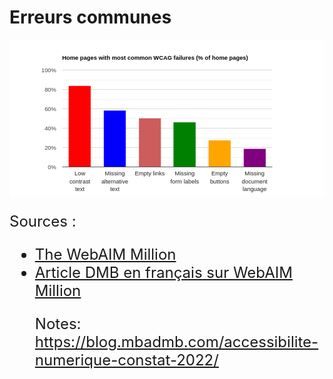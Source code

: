 <!-- .slide: class="with-code-bg-dark" -->

# Erreurs communes

<p style="text-align: center">
  <svg width="1200" height="600" style="overflow: hidden;" aria-hidden="true" viewBox="0 0 700 350"><defs id="_ABSTRACT_RENDERER_ID_0"><clipPath id="_ABSTRACT_RENDERER_ID_1"><rect x="117" y="67" width="467" height="216"></rect></clipPath><filter id="_ABSTRACT_RENDERER_ID_2"><feGaussianBlur in="SourceAlpha" stdDeviation="2"></feGaussianBlur><feOffset dx="1" dy="1"></feOffset><feComponentTransfer><feFuncA type="linear" slope="0.1"></feFuncA></feComponentTransfer><feMerge><feMergeNode></feMergeNode><feMergeNode in="SourceGraphic"></feMergeNode></feMerge></filter></defs><rect x="0" y="0" width="700" height="350" stroke="none" stroke-width="0" fill="#ffffff"></rect><g><text text-anchor="start" x="117" y="44.05" font-family="Arial" font-size="13" font-weight="bold" stroke="none" stroke-width="0" fill="#000000">Home pages with most common WCAG failures (% of home pages)</text><rect x="117" y="33" width="467" height="13" stroke="none" stroke-width="0" fill-opacity="0" fill="#ffffff"></rect></g><g><rect x="117" y="67" width="467" height="216" stroke="none" stroke-width="0" fill-opacity="0" fill="#ffffff"></rect><g clip-path="url(https://webaim.org/projects/million/#_ABSTRACT_RENDERER_ID_1)"><g><rect x="117" y="282" width="467" height="1" stroke="none" stroke-width="0" fill="#cccccc"></rect><rect x="117" y="239" width="467" height="1" stroke="none" stroke-width="0" fill="#cccccc"></rect><rect x="117" y="196" width="467" height="1" stroke="none" stroke-width="0" fill="#cccccc"></rect><rect x="117" y="153" width="467" height="1" stroke="none" stroke-width="0" fill="#cccccc"></rect><rect x="117" y="110" width="467" height="1" stroke="none" stroke-width="0" fill="#cccccc"></rect><rect x="117" y="67" width="467" height="1" stroke="none" stroke-width="0" fill="#cccccc"></rect><rect x="117" y="261" width="467" height="1" stroke="none" stroke-width="0" fill="#ebebeb"></rect><rect x="117" y="218" width="467" height="1" stroke="none" stroke-width="0" fill="#ebebeb"></rect><rect x="117" y="175" width="467" height="1" stroke="none" stroke-width="0" fill="#ebebeb"></rect><rect x="117" y="132" width="467" height="1" stroke="none" stroke-width="0" fill="#ebebeb"></rect><rect x="117" y="89" width="467" height="1" stroke="none" stroke-width="0" fill="#ebebeb"></rect></g><g><rect x="132" y="103" width="48" height="179" stroke="#ff0000" stroke-width="1" fill="#ff0000"></rect><rect x="210" y="158" width="48" height="124" stroke="#0000ff" stroke-width="1" fill="#0000ff"></rect><rect x="288" y="175" width="48" height="107" stroke="#cd5c5c" stroke-width="1" fill="#cd5c5c"></rect><rect x="365" y="184" width="48" height="98" stroke="#008000" stroke-width="1" fill="#008000"></rect><rect x="443" y="224" width="48" height="58" stroke="#ffa500" stroke-width="1" fill="#ffa500"></rect><rect x="521" y="243" width="48" height="39" stroke="#800080" stroke-width="1" fill="#800080"></rect></g><g><rect x="117" y="282" width="467" height="1" stroke="none" stroke-width="0" fill="#333333"></rect></g></g><g></g><g><g><text text-anchor="middle" x="156.33333333333334" y="302.05" font-family="Arial" font-size="13" stroke="none" stroke-width="0" fill="#222222">Low</text><text text-anchor="middle" x="156.33333333333334" y="319.05" font-family="Arial" font-size="13" stroke="none" stroke-width="0" fill="#222222">contrast</text><text text-anchor="middle" x="156.33333333333334" y="336.05" font-family="Arial" font-size="13" stroke="none" stroke-width="0" fill="#222222">text</text></g><g><text text-anchor="middle" x="234" y="302.05" font-family="Arial" font-size="13" stroke="none" stroke-width="0" fill="#222222">Missing</text><text text-anchor="middle" x="234" y="319.05" font-family="Arial" font-size="13" stroke="none" stroke-width="0" fill="#222222">alternative</text><text text-anchor="middle" x="234" y="336.05" font-family="Arial" font-size="13" stroke="none" stroke-width="0" fill="#222222">text</text></g><g><text text-anchor="middle" x="311.6666666666667" y="302.05" font-family="Arial" font-size="13" stroke="none" stroke-width="0" fill="#222222">Empty links</text></g><g><text text-anchor="middle" x="389.33333333333337" y="302.05" font-family="Arial" font-size="13" stroke="none" stroke-width="0" fill="#222222">Missing</text><text text-anchor="middle" x="389.33333333333337" y="319.05" font-family="Arial" font-size="13" stroke="none" stroke-width="0" fill="#222222">form labels</text></g><g><text text-anchor="middle" x="467" y="302.05" font-family="Arial" font-size="13" stroke="none" stroke-width="0" fill="#222222">Empty</text><text text-anchor="middle" x="467" y="319.05" font-family="Arial" font-size="13" stroke="none" stroke-width="0" fill="#222222">buttons</text></g><g><text text-anchor="middle" x="544.6666666666667" y="302.05" font-family="Arial" font-size="13" stroke="none" stroke-width="0" fill="#222222">Missing</text><text text-anchor="middle" x="544.6666666666667" y="319.05" font-family="Arial" font-size="13" stroke="none" stroke-width="0" fill="#222222">document</text><text text-anchor="middle" x="544.6666666666667" y="336.05" font-family="Arial" font-size="13" stroke="none" stroke-width="0" fill="#222222">language</text></g><g><text text-anchor="end" x="104" y="287.05" font-family="Arial" font-size="13" stroke="none" stroke-width="0" fill="#444444">0%</text></g><g><text text-anchor="end" x="104" y="244.05" font-family="Arial" font-size="13" stroke="none" stroke-width="0" fill="#444444">20%</text></g><g><text text-anchor="end" x="104" y="201.05" font-family="Arial" font-size="13" stroke="none" stroke-width="0" fill="#444444">40%</text></g><g><text text-anchor="end" x="104" y="158.05" font-family="Arial" font-size="13" stroke="none" stroke-width="0" fill="#444444">60%</text></g><g><text text-anchor="end" x="104" y="115.05" font-family="Arial" font-size="13" stroke="none" stroke-width="0" fill="#444444">80%</text></g><g><text text-anchor="end" x="104" y="72.05" font-family="Arial" font-size="13" stroke="none" stroke-width="0" fill="#444444">100%</text></g></g></g><g></g></svg>

  <div style="position: absolute; left: -10000px; top: auto; width: 1px; height: 1px; overflow: hidden;" aria-hidden="true"><table><thead><tr><th>WCAG Failure</th><th>% of Pages</th></tr></thead><tbody><tr><td>Low contrast text</td><td>83.6</td></tr><tr><td>Missing alternative text</td><td>58.2</td></tr><tr><td>Empty links</td><td>50.1</td></tr><tr><td>Missing form labels</td><td>45.9</td></tr><tr><td>Empty buttons</td><td>27.5</td></tr><tr><td>Missing document language</td><td>18.6</td></tr></tbody></table></div></div></div><div aria-hidden="true" style="display: none; position: absolute; top: 360px; left: 710px; white-space: nowrap; font-family: Arial; font-size: 13px; font-weight: bold;">45.9</div>
</p>

<p style="font-size:24px">
Sources :
<ul style="font-size:24px">
  <li><a href="https://webaim.org/projects/million/" style="font-size:24px">The WebAIM Million</a></li>
  <li><a href="https://blog.mbadmb.com/accessibilite-numerique-constat-2022/" style="font-size:24px">Article DMB en français sur WebAIM Million</a></li>
</p>

Notes:
https://blog.mbadmb.com/accessibilite-numerique-constat-2022/
